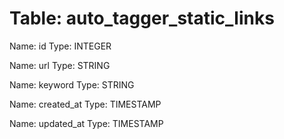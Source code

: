 Table: auto_tagger_static_links
===============================

Name: id
Type: INTEGER

Name: url
Type: STRING

Name: keyword
Type: STRING

Name: created_at
Type: TIMESTAMP

Name: updated_at
Type: TIMESTAMP

